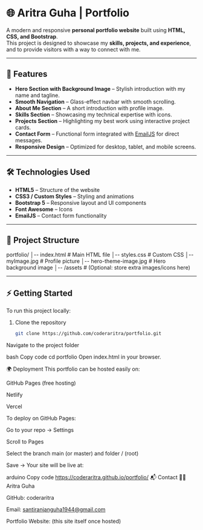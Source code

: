 # 🌐 Aritra Guha | Portfolio

A modern and responsive **personal portfolio website** built using **HTML, CSS, and Bootstrap**.  
This project is designed to showcase my **skills, projects, and experience**, and to provide visitors with a way to connect with me.

---

## 🚀 Features

- **Hero Section with Background Image** – Stylish introduction with my name and tagline.  
- **Smooth Navigation** – Glass-effect navbar with smooth scrolling.  
- **About Me Section** – A short introduction with profile image.  
- **Skills Section** – Showcasing my technical expertise with icons.  
- **Projects Section** – Highlighting my best work using interactive project cards.  
- **Contact Form** – Functional form integrated with [EmailJS](https://www.emailjs.com/) for direct messages.  
- **Responsive Design** – Optimized for desktop, tablet, and mobile screens.  

---

## 🛠️ Technologies Used

- **HTML5** – Structure of the website  
- **CSS3 / Custom Styles** – Styling and animations  
- **Bootstrap 5** – Responsive layout and UI components  
- **Font Awesome** – Icons  
- **EmailJS** – Contact form functionality  

---

## 📂 Project Structure

portfolio/
│-- index.html # Main HTML file
│-- styles.css # Custom CSS
│-- myImage.jpg # Profile picture
│-- hero-theme-image.jpg # Hero background image
│-- /assets # (Optional: store extra images/icons here)

---

## ⚡ Getting Started

To run this project locally:

1. Clone the repository  
   ```bash
   git clone https://github.com/coderaritra/portfolio.git
Navigate to the project folder

bash
Copy code
cd portfolio
Open index.html in your browser.

🌍 Deployment
This portfolio can be hosted easily on:

GitHub Pages (free hosting)

Netlify

Vercel

To deploy on GitHub Pages:

Go to your repo → Settings

Scroll to Pages

Select the branch main (or master) and folder / (root)

Save → Your site will be live at:

arduino
Copy code
https://coderaritra.github.io/portfolio/
📬 Contact
👨‍💻 Aritra Guha

GitHub: coderaritra

Email: santiranjanguha1944@gmail.com

Portfolio Website: (this site itself once hosted)

